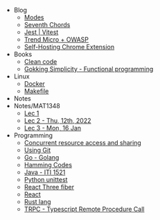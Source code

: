 - Blog
	- [Modes](md/Blog/Modes.md)
	- [Seventh Chords](md/Blog/Sevenths.md)
	- [Jest | Vitest](md/Blog/Testing.md)
	- [Trend Micro + OWASP](md/Blog/Trend-micro.md)
	- [Self-Hosting Chrome Extension](md/Blog/chrome-extension-deployment.md)
- Books
	- [Clean code](md/Books/Clean-code.md)
	- [Gokking Simplicity - Functional programming](md/Books/Grokking-simplicity.md)
- Linux
	- [Docker](md/Linux/Docker.md)
	- [Makefile](md/Linux/Makefile.md)
- Notes
- Notes/MAT1348
	- [Lec 1](md/Notes/MAT1348/lec1.md)
	- [Lec 2 - Thu, 12th, 2022](md/Notes/MAT1348/lec2.md)
	- [Lec 3 - Mon, 16 Jan](md/Notes/MAT1348/lec3.md)
- Programming
	- [Concurrent resource access and sharing](md/Programming/Concurent-resource-access.md)
	- [Using Git](md/Programming/Git.md)
	- [Go - Golang](md/Programming/Go.md)
	- [Hamming Codes](md/Programming/Hamming-codes.md)
	- [Java - ITI 1521](md/Programming/Java.md)
	- [Python unittest](md/Programming/Python-unittesting.md)
	- [React Three fiber](md/Programming/React-Three-Fiber.md)
	- [React](md/Programming/React.md)
	- [Rust lang](md/Programming/Rust.md)
	- [TRPC - Typescript Remote Procedure Call](md/Programming/TRPC.md)
